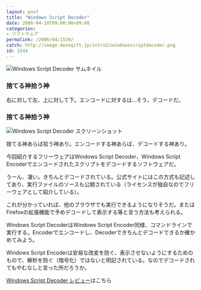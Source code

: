 ```yaml
---
layout: post
title: "Windows Script Decoder"
date: 2006-04-18T09:00:00+09:00
categories:
- ソフトウェア
permalink: /2006/04/1539/
catch: http://image.moongift.jp/intro2/windowsscriptdecoder.png
id: 1544
---
```

 ![Windows Script Decoder サムネイル](http://image.moongift.jp/intro2/windowsscriptdecoder.t.png "Windows Script Decoder サムネイル")
  

### 捨てる神拾う神
  
右に対して左、上に対して下。エンコードに対するは…そう、デコードだ。  
<!--more-->  

### 捨てる神拾う神
  

![Windows Script Decoder スクリーンショット](http://image.moongift.jp/intro2/windowsscriptdecoder.png "Windows Script Decoder スクリーンショット")

  

捨てる神あらば拾う神あり。エンコードする神あらば、デコードする神あり。

  

今回紹介するフリーウェアはWindows Script Decoder、Windows Script Encoderでエンコードされたスクリプトをデコードするソフトウェアだ。

  

うーん、凄い。きちんとデコードされている。公式サイトにはこの方式も記述してあり、実行ファイルのソースも公開されている（ライセンスが独自なのでフリーウェアとして紹介している）。

  

これが分かっていれば、他のブラウザでも実行できるようになりそうだ。またはFirefoxの拡張機能で予めデコードして表示する等と言う方法も考えられる。

  

Windows Script DecoderはWindows Script Encoder同様、コマンドラインで実行する。Encoderでエンコードし、Decoderできちんとデコードできるか確かめてみよう。

  

Windows Script Encoderは安易な改変を防ぐ、表示させないようにするためのもので、解析を防ぐ（暗号化）ではないと明記されている。なのでデコードされてもやむなしと言った所だろうか。

  

[Windows Script Decoder レビュー](http://fw.moongift.jp/review/i-1545.html)はこちら

